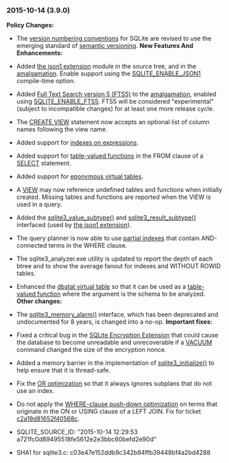 ### 2015\-10\-14 (3\.9\.0\)

**Policy Changes:**
- The [version numbering conventions](versionnumbers.html) for SQLite are revised to use the
 emerging standard of [semantic versioning](http://semver.org/).
**New Features And Enhancements:**
- Added [the json1 extension](json1.html) module in the source tree, and in the [amalgamation](amalgamation.html).
 Enable support using the [SQLITE\_ENABLE\_JSON1](compile.html#enable_json1) compile\-time option.
- Added [Full Text Search version 5 (FTS5\)](fts5.html) to the [amalgamation](amalgamation.html), enabled
 using [SQLITE\_ENABLE\_FTS5](compile.html#enable_fts5). FTS5 will be considered "experimental" (subject
 to incompatible changes) for at least one more release cycle.
- The [CREATE VIEW](lang_createview.html) statement now accepts an optional list of
 column names following the view name.
- Added support for [indexes on expressions](expridx.html).
- Added support for [table\-valued functions](vtab.html#tabfunc2) in the FROM clause of a
 [SELECT](lang_select.html) statement.
- Added support for [eponymous virtual tables](vtab.html#epovtab).
- A [VIEW](lang_createview.html) may now reference undefined tables and functions when
 initially created. Missing tables and functions are reported when
 the VIEW is used in a query.
- Added the [sqlite3\_value\_subtype()](c3ref/value_subtype.html) and [sqlite3\_result\_subtype()](c3ref/result_subtype.html)
 interfaced (used by [the json1 extension](json1.html)).
- The query planner is now able to use [partial indexes](partialindex.html) that contain
 AND\-connected terms in the WHERE clause.
- The sqlite3\_analyzer.exe utility is updated to report the depth of
 each btree and to show the average fanout for indexes and
 WITHOUT ROWID tables.
- Enhanced the [dbstat virtual table](dbstat.html) so that it can be used as a
 [table\-valued function](vtab.html#tabfunc2) where the argument is the schema to be
 analyzed.
**Other changes:**
- The [sqlite3\_memory\_alarm()](c3ref/aggregate_count.html) interface, which has been deprecated and
 undocumented for 8 years, is changed into a no\-op.
**Important fixes:**
- Fixed a critical bug in the
 [SQLite Encryption Extension](https://www.sqlite.org/see/doc/trunk/www/readme.wiki) that
 could cause the database to become unreadable and unrecoverable if a [VACUUM](lang_vacuum.html) command
 changed the size of the encryption nonce.
- Added a memory barrier in the implementation of
 [sqlite3\_initialize()](c3ref/initialize.html) to help ensure that it is thread\-safe.
- Fix the [OR optimization](optoverview.html#or_opt) so that it always ignores subplans that
 do not use an index.
- Do not apply the [WHERE\-clause push\-down optimization](optoverview.html#pushdown) on terms that originate
 in the ON or USING clause of a LEFT JOIN. Fix for ticket
 [c2a19d81652f40568c](https://www.sqlite.org/src/info/c2a19d81652f40568c).

- SQLITE\_SOURCE\_ID: "2015\-10\-14 12:29:53 a721fc0d89495518fe5612e2e3bbc60befd2e90d"
- SHA1 for sqlite3\.c: c03e47e152ddb9c342b84ffb39448bf4a2bd4288






